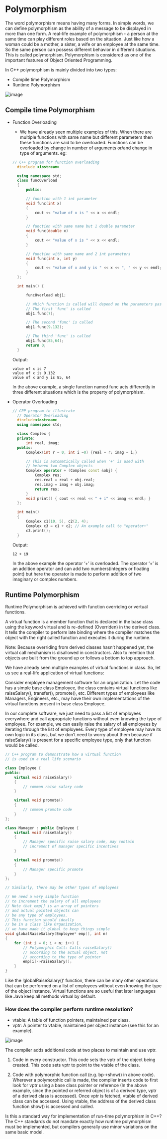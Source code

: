 # Polymorphism

The word polymorphism means having many forms. In simple words, we can define polymorphism as the ability of a message to be displayed in more than one form. A real-life example of polymorphism - a person at the same time can play different roles based on the situation. Just like how a woman could be a mother, a sister, a wife or an employee at the same time. So the same person can possess different behavior in different situations. This is called polymorphism. Polymorphism is considered as one of the important features of Object Oriented Programming.

In C++ polymorphism is mainly divided into two types:

- Compile time Polymorphism
- Runtime Polymorphism

![image](https://user-images.githubusercontent.com/45400093/171590637-dcf4270e-ae94-4fea-bd04-465ff2e043db.png)

## Compile time Polymorphism

- Function Overloading
  - We have already seen multiple examples of this. When there are multiple functions with same name but different parameters then these functions are said to be overloaded. Functions can be overloaded by change in number of arguments or/and change in type of arguments.
  eg:
  ```c++
  // C++ program for function overloading
	#include <iostream>

	using namespace std;
	class funcOverload
	{
		public:

		// function with 1 int parameter
		void func(int x)
		{
			cout << "value of x is " << x << endl;
		}

		// function with same name but 1 double parameter
		void func(double x)
		{
			cout << "value of x is " << x << endl;
		}

		// function with same name and 2 int parameters
		void func(int x, int y)
		{
			cout << "value of x and y is " << x << ", " << y << endl;
		}
	};

	int main() {

		funcOverload obj1;

		// Which function is called will depend on the parameters passed
		// The first 'func' is called
		obj1.func(7);

		// The second 'func' is called
		obj1.func(9.132);

		// The third 'func' is called
		obj1.func(85,64);
		return 0;
	}

  ```
  Output:
  ```
  value of x is 7
  value of x is 9.132
  value of x and y is 85, 64
  ```
  In the above example, a single function named func acts differently in three different situations which is the property of polymorphism.
 - Operator Overloading
	  ```c++
	  // CPP program to illustrate
		// Operator Overloading
		#include<iostream>
		using namespace std;

		class Complex {
		private:
			int real, imag;
		public:
			Complex(int r = 0, int i =0) {real = r; imag = i;}

			// This is automatically called when '+' is used with
			// between two Complex objects
			Complex operator + (Complex const &obj) {
				Complex res;
				res.real = real + obj.real;
				res.imag = imag + obj.imag;
				return res;
			}
			void print() { cout << real << " + i" << imag << endl; }
		};

		int main()
		{
			Complex c1(10, 5), c2(2, 4);
			Complex c3 = c1 + c2; // An example call to "operator+"
			c3.print();
		}
	  ```
		
	  Output:
	  ```
	  12 + i9
	  ```
  	In the above example the operator ‘+’ is overloaded. The operator ‘+’ is an addition operator and can add two numbers(integers or floating point) but here the operator is made to perform addition of two imaginary or complex numbers. 
	
## Runtime Polymorphism

Runtime Polymorphism is achieved with function overriding or vertual functions.

A virtual function is a member function that is declared in the base class using the keyword virtual and is re-defined (Overriden) in the derived class. It tells the compiler to perform late binding where the compiler matches the object with the right called function and executes it during the runtime.

Note: Because overriding from derived classes hasn’t happened yet, the virtual call mechanism is disallowed in constructors. Also to mention that objects are built from the ground up or follows a bottom to top approach.

We have already seen multiple examples of virtual functions in class. So, let us see a real-life application of virtual functions:

Consider employee management software for an organization.
Let the code has a simple base class Employee, the class contains virtual functions like raiseSalary(), transfer(), promote(), etc. Different types of employees like Managers, Engineers, etc., may have their own implementations of the virtual functions present in base class Employee. 

In our complete software, we just need to pass a list of employees everywhere and call appropriate functions without even knowing the type of employee. For example, we can easily raise the salary of all employees by iterating through the list of employees. Every type of employee may have its own logic in its class, but we don’t need to worry about them because if raiseSalary() is present for a specific employee type, only that function would be called.

```c++
// C++ program to demonstrate how a virtual function
// is used in a real life scenario

class Employee {
public:
	virtual void raiseSalary()
	{
		// common raise salary code
	}

	virtual void promote()
	{
		// common promote code
	}
};

class Manager : public Employee {
	virtual void raiseSalary()
	{
		// Manager specific raise salary code, may contain
		// increment of manager specific incentives
	}

	virtual void promote()
	{
		// Manager specific promote
	}
};

// Similarly, there may be other types of employees

// We need a very simple function
// to increment the salary of all employees
// Note that emp[] is an array of pointers
// and actual pointed objects can
// be any type of employees.
// This function should ideally
// be in a class like Organization,
// we have made it global to keep things simple
void globalRaiseSalary(Employee* emp[], int n)
{
	for (int i = 0; i < n; i++) {
		// Polymorphic Call: Calls raiseSalary()
		// according to the actual object, not
		// according to the type of pointer
		emp[i]->raiseSalary();
	}
}
```
Like the ‘globalRaiseSalary()‘ function, there can be many other operations that can be performed on a list of employees without even knowing the type of the object instance. 
Virtual functions are so useful that later languages like Java keep all methods virtual by default.

### How does the compiler perform runtime resolution?

- vtable: A table of function pointers, maintained per class. 
- vptr: A pointer to vtable, maintained per object instance (see this for an example).

![image](https://user-images.githubusercontent.com/45400093/171595152-350628f0-c8c5-4eaf-a8ec-643fe59facf4.png)

The compiler adds additional code at two places to maintain and use vptr.

1. Code in every constructor. This code sets the vptr of the object being created. This code sets vptr to point to the vtable of the class. 

2. Code with polymorphic function call (e.g. bp->show() in above code). Wherever a polymorphic call is made, the compiler inserts code to first look for vptr using a base class pointer or reference (In the above example, since the pointed or referred object is of a derived type, vptr of a derived class is accessed). Once vptr is fetched, vtable of derived class can be accessed. Using vtable, the address of the derived class function show() is accessed and called.

Is this a standard way for implementation of run-time polymorphism in C++? 
The C++ standards do not mandate exactly how runtime polymorphism must be implemented, but compilers generally use minor variations on the same basic model.

